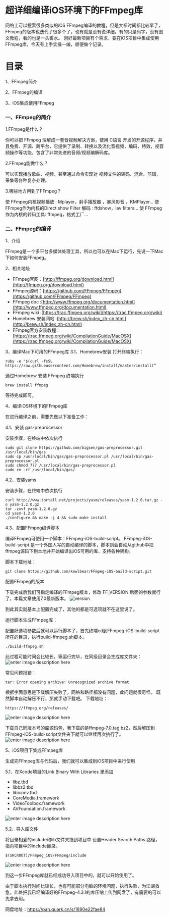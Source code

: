 # 超详细编译iOS环境下的FFmpeg库

网络上可以搜索很多类似的iOS FFmpeg编译的教程，但是大都时间都比较早了，FFmpeg的版本也迭代了很多个了，也有就是没有说详细，有的只是码字，没有图文教程，看的也是一头雾水。
刚好最新项目有个需求，要在iOS项目中集成使用FFmpeg库，今天有上手实操一编，顺便做个记录。


# 目录

1、FFmpeg简介

2、FFmpeg的编译

3、iOS集成使用FFmpeg

### 一、FFmpeg的简介

1.FFmpeg是什么？

你可以把 FFmpeg 理解成一套音视频解决方案，使用 C语言 开发的开源程序，并且免费、开源、跨平台，它提供了录制、转换以及流化音视频，编码，特效，视音频操作等功能，包含了非常先进的音频/视频编解码库。

2.FFmpeg能做什么？

可以实现播放歌曲、视频，甚至通过命令实现对 视频文件的转码、混合、剪辑，采集等各种复杂处理。

3.哪些地方用到了FFmpeg？

使 FFmpeg内核视频播放 : Mplayer，射手播放器 ，暴风影音 ，KMPlayer...
使 FFmpeg作为内核的Direct show Filter 解码 : ffdshow，lav filters...
使 FFmpeg作为内核的转码工具: ffmpeg，格式工厂...



### 二、FFmpeg的编译

1、介绍

FFmpeg是一个多平台多媒体处理工具，所以也可以在Mac下运行，先说一下Mac下如何安装FFmpeg。

2、相关地址

 - FFmpeg官网：[http://ffmpeg.org/download.html](http://ffmpeg.org/download.html)
 - FFmpeg源码：[https://github.com/FFmpeg/FFmpeg](https://github.com/FFmpeg/FFmpeg)
 - FFmpeg doc :[http://www.ffmpeg.org/documentation.html](http://www.ffmpeg.org/documentation.html)
 - FFmpeg wiki :[https://trac.ffmpeg.org/wiki](https://trac.ffmpeg.org/wiki)
 - Homebrew 安装网站 :[http://brew.sh/index_zh-cn.html](http://brew.sh/index_zh-cn.html)
 - FFmpeg官方安装教程 :[https://trac.ffmpeg.org/wiki/CompilationGuide/MacOSX](https://trac.ffmpeg.org/wiki/CompilationGuide/MacOSX)

3、编译Mac下可用的FFmpeg库
		3.1、Homebrew安装
		打开终端执行：
		

    ruby -e "$(curl -fsSL https://raw.githubusercontent.com/Homebrew/install/master/install)”
    
通过Homebrew 安装 FFmpeg
终端执行

    brew install ffmpeg

等待完成即可。

4、编译iOS环境下的FFmpeg库

在进行编译之前，需要先做以下准备工作：

4.1、安装 gas-preprocessor

安装步骤，在终端中依次执行

    sudo git clone https://github.com/bigsen/gas-preprocessor.git /usr/local/bin/gas
    sudo cp /usr/local/bin/gas/gas-preprocessor.pl /usr/local/bin/gas-preprocessor.pl
    sudo chmod 777 /usr/local/bin/gas-preprocessor.pl
    sudo rm -rf /usr/local/bin/gas/

4.2、安装yams

安装步骤，在终端中依次执行

    curl http://www.tortall.net/projects/yasm/releases/yasm-1.2.0.tar.gz -o yasm-1.2.0.gz
    tar -zxvf yasm-1.2.0.gz
    cd yasm-1.2.0
    ./configure && make -j 4 && sudo make install

4.3、配置FFmpeg编译脚本

编译FFmpeg可使用一个脚本：FFmpeg-iOS-build-script。
FFmpeg-iOS-build-script 是一个外国人写的自动编译的脚本，脚本则会自动从github中把ffmpeg源码下到本地并开始编译出iOS可用的库，支持各种架构。

脚本下载地址：

    git clone https://github.com/kewlbear/FFmpeg-iOS-build-script.git


配置FFmpeg的版本

下载完成后我们可指定编译的FFmpeg版本，修改 FF_VERSION 后面的参数就行了，本篇文章使用7.0最新版本。
![version](https://raw.githubusercontent.com/MrHT/FFmpeg-iOS/main/version.png)

到此其实就基本上配置完成了，其他的都是可选项就不在这里说了。

运行脚本生成FFmpeg库：

配置好选项参数后就可以运行脚本了，首先终端cd到FFmpeg-iOS-build-script所在的目录，执行build-ffmpeg.sh脚本。

    ./build-ffmpeg.sh

此过程可能时间会比较长，等运行完毕，在同级目录会生成库文件夹：
![enter image description here](https://github.com/MrHT/FFmpeg-iOS/blob/main/WechatIMG79.jpg?raw=true)

常见问题报错：

    tar: Error opening archive: Unrecognized archive format

根据字面意思是下载解压失败了，网络和路径都没有问题，此问题就很奇怪。
既然脚本自动解压不行，那就手动下载吧。
下载地址：

    https://ffmpeg.org/releases/

![enter image description here](https://github.com/MrHT/FFmpeg-iOS/blob/main/1956429384520.png?raw=true)

下载自己同版本号的库源码包，我下载的是ffmpeg-7.0.tag.bz2，然后解压到FFmpeg-iOS-build-script文件夹下就可以继续再次执行了。
![enter image description here](https://github.com/MrHT/FFmpeg-iOS/blob/main/WechatIMG79.jpg?raw=true)

5、iOS项目下集成FFmpeg库

生成完FFmpeg库与代码后，我们就可以集成到iOS项目中进行使用

5.1、在Xcode项目的Link Binary With Libraries 里添加

 - libz.tbd
 - libbz2.tbd
 - libiconv.tbd
 - CoreMedia.framework
 - VideoToolbox.framework
 - AVFoundation.framework

![enter image description here](https://github.com/MrHT/FFmpeg-iOS/blob/main/aHR0cHM6Ly91cGxvYWQtaW1hZ2VzLmppYW5zaHUuaW8vdXBsb2FkX2ltYWdlcy83OTA4OTAtYjZlNjMwODY2MTk3MWQ2Zi5wbmc.png?raw=true)

5.2、导入库文件

将目录相爱的include和lib文件夹拖到项目中
设置Header Search Paths 路径，指向项目中的include目录。

    $(SRCROOT)/FFmpeg_iOS/FFmpeg/include

![enter image description here](https://github.com/MrHT/FFmpeg-iOS/blob/main/aHR0cHM6Ly91cGxvYWQtaW1hZ2VzLmppYW5zaHUuaW8vdXBsb2FkX2ltYWdlcy83OTA4OTAtYTU0YWFkMzNiZDQ2Y2UzYS5wbmc.png?raw=true)

到这一步FFmpeg库就已经成功导入项目中的，就可以开始使用了。

由于脚本执行时间比较长，也有可能部分电脑的环境问题，执行失败，为江湖救急，此处把我已经编译好的FFmpeg-4.3.1的库压缩上传到网盘了，有需要的可以先拿去用。

网盘地址：https://pan.quark.cn/s/1890e22fae84

